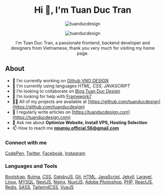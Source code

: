 <h1 align="center">Hi 👋, I'm Tuan Duc Tran</h1>

<p align="center"><img src="http://github-readme-streak-stats.herokuapp.com?user=tuanducdesign&theme=github-light&hide_border=true&date_format=j%2Fn%5B%2FY%5D" alt="tuanducdesign" /></p>

<p align="center"><img src="https://komarev.com/ghpvc/?username=tuanducdesign&label=Profile%20views&color=0e75b6&style=flat" alt="tuanducdesign" /></p>

<p align="center">I'm Tuan Duc Tran, a passionate frontend, backend developer and designers from Vietnamese, thank you very much for visiting my home page.</p>

## About

- 🔭 I’m currently working on [Github VNO DESIGN](https://github.com/vnodesign)
- 🌱 I'm currently using languages *HTML, CSS, JAVASCRIPT*
- 👯 I’m looking to collaborate on [Blog Tuan Duc Design](https://tuanducdesign.com)
- 🤝 I’m looking for help with [Framework7](https://framework7.io)
- 👨‍💻 All of my projects are available at [https://github.com/tuanducdesign](https://github.com/tuanducdesign)
- 📝 I regularly write articles on [https://tuanducdesign.com](https://tuanducdesign.com)
- 💬 Ask me about **Optimize Website, Install VPS, Hosting Selection**
- 📫 How to reach me **miumiu.official.56@gmail.com**

### Connect with me

[CodePen](https://codepen.io/tuanducdesign), [Twitter](https://twitter.com/tuanducdesign), [Facebook](https://fb.com/tuanduc.support), [Instagram](https://instagram.com/mi.profile.56)

### Languages and Tools

[Bootstrap](https://getbootstrap.com), [Bulma](https://bulma.io/), [CSS](https://www.w3schools.com/css/), [GatsbyJS](https://www.gatsbyjs.com/), [Git](https://git-scm.com/), [HTML](https://www.w3.org/html/), [JavaScript](https://developer.mozilla.org/en-US/docs/Web/JavaScript), [Jekyll](https://jekyllrb.com/), [Laravel](https://laravel.com/), [Linux](https://www.linux.org/), [MYSQL](https://www.mysql.com/), [NextJS](https://nextjs.org/), [Nginx](https://www.nginx.com), [NuxtJS](https://nuxtjs.org/), [Adobe Photoshop](https://www.photoshop.com/en), [PHP](https://www.php.net), [ReactJS](https://reactjs.org/), [Redis](https://redis.io), [SASS](https://sass-lang.com), [TailwindCSS](https://tailwindcss.com/), [VueJS](https://vuejs.org/)
